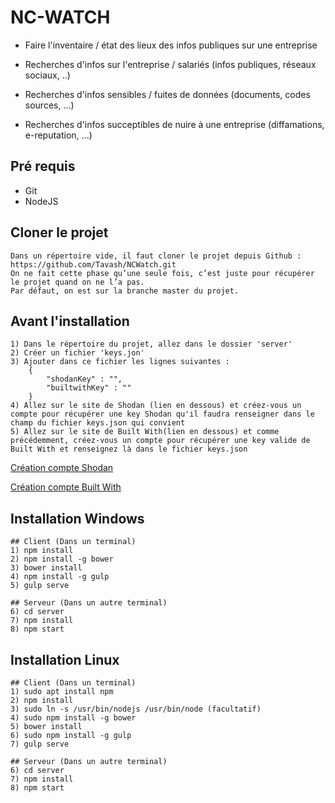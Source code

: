 # NC-WATCH

- Faire l'inventaire / état des lieux des infos publiques sur une entreprise 

- Recherches d'infos sur l'entreprise / salariés (infos publiques, réseaux sociaux, ..) 

- Recherches d'infos sensibles / fuites de données (documents, codes sources, ...) 

- Recherches d'infos succeptibles de nuire à une entreprise (diffamations, e-reputation, ...)

## Pré requis

- Git
- NodeJS

## Cloner le projet

	Dans un répertoire vide, il faut cloner le projet depuis Github : https://github.com/Tavash/NCWatch.git	
	On ne fait cette phase qu’une seule fois, c’est juste pour récupérer le projet quand on ne l’a pas.
	Par défaut, on est sur la branche master du projet.

## Avant l'installation
    1) Dans le répertoire du projet, allez dans le dossier 'server'
    2) Créer un fichier 'keys.jon'
    3) Ajouter dans ce fichier les lignes suivantes : 
        {
            "shodanKey" : "",
            "builtwithKey" : ""
        }
    4) Allez sur le site de Shodan (lien en dessous) et créez-vous un compte pour récupérer une key Shodan qu'il faudra renseigner dans le champ du fichier keys.json qui convient
    5) Allez sur le site de Built With(lien en dessous) et comme précédemment, créez-vous un compte pour récupérer une key valide de Built With et renseignez là dans le fichier keys.json

[Création compte Shodan](https://account.shodan.io/register)

[Création compte Built With](https://builtwith.com/login?B=http%3a%2f%2fbuiltwith.com%2f)

## Installation Windows

	## Client (Dans un terminal)
	1) npm install
	2) npm install -g bower
	3) bower install
	4) npm install -g gulp
	5) gulp serve

	## Serveur (Dans un autre terminal)
	6) cd server
	7) npm install
	8) npm start


## Installation Linux
	
	## Client (Dans un terminal)
	1) sudo apt install npm
	2) npm install
	3) sudo ln -s /usr/bin/nodejs /usr/bin/node (facultatif)
	4) sudo npm install -g bower
	5) bower install
	6) sudo npm install -g gulp
	7) gulp serve
	
	## Serveur (Dans un autre terminal)
	6) cd server
	7) npm install
	8) npm start